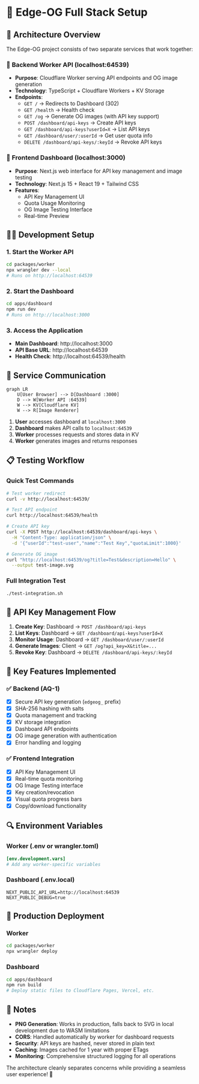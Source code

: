 # 🚀 Edge-OG Full Stack Setup

## 📖 **Architecture Overview**

The Edge-OG project consists of two separate services that work together:

### 🔧 **Backend Worker API** (localhost:64539)
- **Purpose**: Cloudflare Worker serving API endpoints and OG image generation
- **Technology**: TypeScript + Cloudflare Workers + KV Storage
- **Endpoints**:
  - `GET /` → Redirects to Dashboard (302)
  - `GET /health` → Health check
  - `GET /og` → Generate OG images (with API key support)
  - `POST /dashboard/api-keys` → Create API keys
  - `GET /dashboard/api-keys?userId=X` → List API keys
  - `GET /dashboard/user/:userId` → Get user quota info
  - `DELETE /dashboard/api-keys/:keyId` → Revoke API keys

### 🎨 **Frontend Dashboard** (localhost:3000)
- **Purpose**: Next.js web interface for API key management and image testing
- **Technology**: Next.js 15 + React 19 + Tailwind CSS
- **Features**:
  - API Key Management UI
  - Quota Usage Monitoring
  - OG Image Testing Interface
  - Real-time Preview

## 🏃‍♂️ **Development Setup**

### 1. Start the Worker API
```bash
cd packages/worker
npx wrangler dev --local
# Runs on http://localhost:64539
```

### 2. Start the Dashboard
```bash
cd apps/dashboard  
npm run dev
# Runs on http://localhost:3000
```

### 3. Access the Application
- **Main Dashboard**: http://localhost:3000
- **API Base URL**: http://localhost:64539
- **Health Check**: http://localhost:64539/health

## 🔗 **Service Communication**

```mermaid
graph LR
    U[User Browser] --> D[Dashboard :3000]
    D --> W[Worker API :64539]
    W --> KV[Cloudflare KV]
    W --> R[Image Renderer]
```

1. **User** accesses dashboard at `localhost:3000`
2. **Dashboard** makes API calls to `localhost:64539`
3. **Worker** processes requests and stores data in KV
4. **Worker** generates images and returns responses

## 📋 **Testing Workflow**

### Quick Test Commands
```bash
# Test worker redirect
curl -v http://localhost:64539/

# Test API endpoint
curl http://localhost:64539/health

# Create API key
curl -X POST http://localhost:64539/dashboard/api-keys \
  -H "Content-Type: application/json" \
  -d '{"userId":"test-user","name":"Test Key","quotaLimit":1000}'

# Generate OG image
curl "http://localhost:64539/og?title=Test&description=Hello" \
  --output test-image.svg
```

### Full Integration Test
```bash
./test-integration.sh
```

## 🔑 **API Key Management Flow**

1. **Create Key**: Dashboard → `POST /dashboard/api-keys`
2. **List Keys**: Dashboard → `GET /dashboard/api-keys?userId=X`
3. **Monitor Usage**: Dashboard → `GET /dashboard/user/:userId`
4. **Generate Images**: Client → `GET /og?api_key=X&title=...`
5. **Revoke Key**: Dashboard → `DELETE /dashboard/api-keys/:keyId`

## 🎯 **Key Features Implemented**

### ✅ Backend (AQ-1)
- [x] Secure API key generation (`edgeog_` prefix)
- [x] SHA-256 hashing with salts
- [x] Quota management and tracking
- [x] KV storage integration
- [x] Dashboard API endpoints
- [x] OG image generation with authentication
- [x] Error handling and logging

### ✅ Frontend Integration
- [x] API Key Management UI
- [x] Real-time quota monitoring
- [x] OG Image Testing interface
- [x] Key creation/revocation
- [x] Visual quota progress bars
- [x] Copy/download functionality

## 🔍 **Environment Variables**

### Worker (.env or wrangler.toml)
```toml
[env.development.vars]
# Add any worker-specific variables
```

### Dashboard (.env.local)
```env
NEXT_PUBLIC_API_URL=http://localhost:64539
NEXT_PUBLIC_DEBUG=true
```

## 🚀 **Production Deployment**

### Worker
```bash
cd packages/worker
npx wrangler deploy
```

### Dashboard
```bash
cd apps/dashboard
npm run build
# Deploy static files to Cloudflare Pages, Vercel, etc.
```

## 📝 **Notes**

- **PNG Generation**: Works in production, falls back to SVG in local development due to WASM limitations
- **CORS**: Handled automatically by worker for dashboard requests  
- **Security**: API keys are hashed, never stored in plain text
- **Caching**: Images cached for 1 year with proper ETags
- **Monitoring**: Comprehensive structured logging for all operations

The architecture cleanly separates concerns while providing a seamless user experience! 🎉
